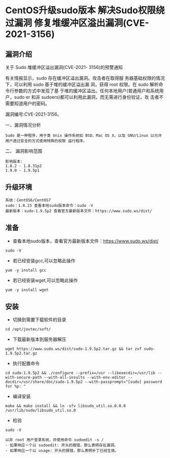 # CentOS升级sudo版本 解决Sudo权限绕过漏洞 修复堆缓冲区溢出漏洞(CVE-2021-3156)


## 漏洞介绍
关于 Sudo 堆缓冲区溢出漏洞(CVE-2021- 3156)的预警通知
    
有关情报显示，sudo 存在缓冲区溢出漏洞。攻击者在取得服 务器基础权限的情况下，可以利用 sudo 基于堆的缓冲区溢出漏 洞，获得 root 权限。在 sudo 解析命令行参数的方式中发现了基 于堆的缓冲区溢出。任何本地用户(普通用户和系统用户，sudo er 和非 sudoers)都可以利用此漏洞，而无需进行身份验证，攻 击者不需要知道用户的密码。
    
漏洞编号:CVE-2021-3156。

一、漏洞情况分析

    Sudo 是一种程序，用于类 Unix 操作系统如 BSD，Mac OS X，以及 GNU/Linux 以允许用户透过安全的方式使用特殊的权限 运行程序。

二、 漏洞影响范围

    影响版本:
    1.8.2 - 1.8.31p2
    1.9.0 - 1.9.5p1

## 升级环境

    系统：CentOS6/CentOS7
    sudo：1.8.23 查看本地sudo版本命令：sudo -V
    最新版本：sudo-1.9.5p2 查看官方最新版本文件：https://www.sudo.ws/dist/

## 准备

* 查看本地sudo版本，查看官方最新版本文件：https://www.sudo.ws/dist/

```shell
sudo -V
```

+ 若已经安装gcc,可以忽略此操作

```shell
yum -y install gcc  
```

+ 若已经安装wget,可以忽略此操作

```shell
yum -y install wget   
```

## 安装

+ 切换到需要下载软件的目录
```shell
cd /opt/jovtec/soft/
```

+ 下载最新版本到服务器解压
```shell
wget https://www.sudo.ws/dist/sudo-1.9.5p2.tar.gz && tar zxf sudo-1.9.5p2.tar.gz
```
+ 执行配置命令
```shell
cd sudo-1.9.5p2 && ./configure --prefix=/usr --libexecdir=/usr/lib --with-secure-path --with-all-insults --with-env-editor --docdir=/usr/share/doc/sudo-1.9.5p2 --with-passprompt="[sudo] password for %p: "
```
+ 编译安装
```shell
make && make install && ln -sfv libsudo_util.so.0.0.0 /usr/lib/sudo/libsudo_util.so.0
```
+ 检验
```shell
sudo -V   
```

```
以非 root 用户登录系统，并使用命令 sudoedit -s /
- 如果响应一个以 sudoedit: 开头的报错，那么表明存在漏洞。
- 如果响应一个以 usage: 开头的报错，那么表明补丁已经生效。
```


